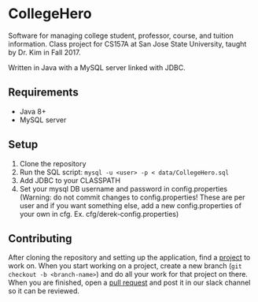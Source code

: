# CollegeHero
Software for managing college student, professor, course, and tuition information. Class project for CS157A at San Jose State University, taught by Dr. Kim in Fall 2017.

Written in Java with a MySQL server linked with JDBC.

## Requirements
- Java 8+
- MySQL server

## Setup
1. Clone the repository
2. Run the SQL script: `mysql -u <user> -p < data/CollegeHero.sql`
3. Add JDBC to your CLASSPATH
4. Set your mysql DB username and password in config.properties (Warning: do not commit changes to config.properties! These are per user and if you want something else, add a new config.properties of your own in cfg. Ex. cfg/derek-config.properties)

## Contributing
After cloning the repository and setting up the application, find a [project](https://github.com/dereklopes/CollegeHero/projects) to work on. When you start working on a project, create a new branch (`git checkout -b <branch-name>`) and do all your work for that project on there. When you are finished, open a [pull request](https://github.com/dereklopes/CollegeHero/pulls) and post it in our slack channel so it can be reviewed.
